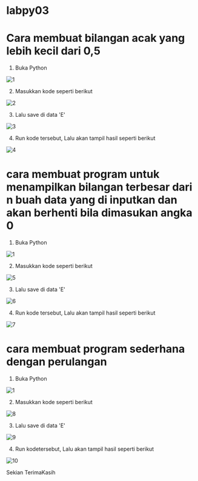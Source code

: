 # labpy03
# Cara membuat bilangan acak yang lebih kecil dari 0,5

1. Buka Python

![1](https://user-images.githubusercontent.com/37321627/52933648-9a5e0d00-3386-11e9-9295-5cb372181e59.png)

2. Masukkan kode seperti berikut

![2](https://user-images.githubusercontent.com/37321627/52933685-b5308180-3386-11e9-94a0-715e301e26b8.png)

3. Lalu save di data 'E'

![3](https://user-images.githubusercontent.com/37321627/52933715-caa5ab80-3386-11e9-9cc8-3cd02e3be829.png)

4. Run kode tersebut, Lalu akan tampil hasil seperti berikut

![4](https://user-images.githubusercontent.com/37321627/52934018-d5147500-3387-11e9-968e-78e0429d7d46.png)

# cara membuat program untuk menampilkan bilangan terbesar dari n buah data yang di inputkan dan akan berhenti bila dimasukan angka 0

1. Buka Python

![1](https://user-images.githubusercontent.com/37321627/52933648-9a5e0d00-3386-11e9-9295-5cb372181e59.png)

2. Masukkan kode seperti berikut

![5](https://user-images.githubusercontent.com/37321627/52934028-dcd41980-3387-11e9-8b15-4c9c7d31a8d9.png)

3. Lalu save di data 'E'

![6](https://user-images.githubusercontent.com/37321627/52934038-e2c9fa80-3387-11e9-8cc7-8586b3b38c94.png)

4. Run kode tersebut, Lalu akan tampil hasil seperti berikut

![7](https://user-images.githubusercontent.com/37321627/52934054-eb223580-3387-11e9-87da-055086ea1a58.png)

# cara membuat program sederhana dengan perulangan

1. Buka Python

![1](https://user-images.githubusercontent.com/37321627/52933648-9a5e0d00-3386-11e9-9295-5cb372181e59.png)

2. Masukkan kode seperti berikut

![8](https://user-images.githubusercontent.com/37321627/52934060-f07f8000-3387-11e9-96a2-430641dc5492.png)

3. Lalu save di data 'E'

![9](https://user-images.githubusercontent.com/37321627/52934086-fecd9c00-3387-11e9-97aa-c244593439f0.png)

4.  Run kodetersebut, Lalu akan tampil hasil seperti berikut

![10](https://user-images.githubusercontent.com/37316835/52938637-bff21300-3394-11e9-8f93-f49a450abb5e.png)


Sekian TerimaKasih
